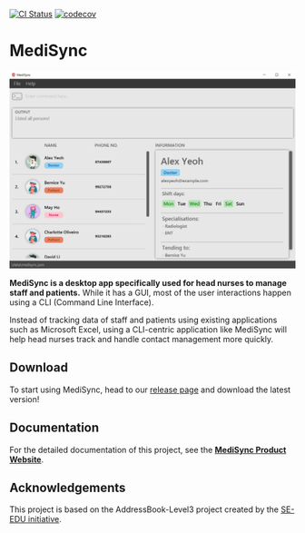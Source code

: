 [![CI Status](https://github.com/AY2324S1-CS2103-T16-2/tp/actions/workflows/gradle.yml/badge.svg)](https://github.com/AY2324S1-CS2103-T16-2/tp/actions)
[![codecov](https://codecov.io/gh/AY2324S1-CS2103-T16-2/tp/graph/badge.svg)](https://codecov.io/gh/AY2324S1-CS2103-T16-2/tp)

# MediSync

![Ui](docs/images/Ui.png)

**MediSync is a desktop app specifically used for head nurses to manage staff and patients.** While it has a GUI, most of the user interactions happen using a CLI (Command Line Interface).<br>
  
Instead of tracking data of staff and patients using existing applications such as Microsoft Excel, using a CLI-centric application like MediSync will help head nurses track and handle contact management more quickly.<br>

## Download
To start using MediSync, head to our [release page](https://github.com/AY2324S1-CS2103-T16-2/tp/releases) and download the latest version!

## Documentation
For the detailed documentation of this project, see the **[MediSync Product Website](https://ay2324s1-cs2103-t16-2.github.io/tp/)**.

## Acknowledgements
This project is based on the AddressBook-Level3 project created by the [SE-EDU initiative](https://se-education.org).
